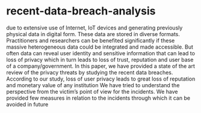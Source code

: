# recent-data-breach-analysis
due to extensive use of Internet, IoT devices and generating previously physical data in digital form. These data are stored in diverse formats. Practitioners and researchers can be benefited significantly if these massive heterogeneous data could be integrated and made accessible. But often data can reveal user identity and sensitive information that can lead to loss of privacy which in turn leads to loss of trust, reputation and user base of a company/government. In this paper, we have provided a state of the art review of the privacy threats by studying the recent data breaches. According to our study, loss of user privacy leads to great loss of reputation and monetary value of any institution We have tried to understand the perspective from the victim’s point of view for the incidents. We have provided few measures in relation to the incidents through which it can be avoided in future
